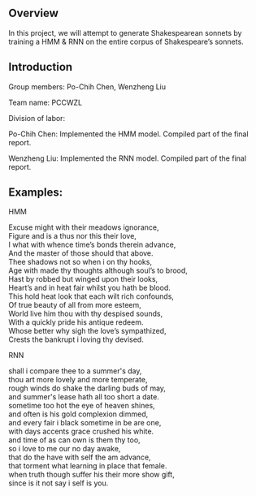 ## Overview
In this project, we will attempt to generate Shakespearean sonnets by training a HMM & RNN on the entire
corpus of Shakespeare’s sonnets.

## Introduction
Group members: Po-Chih Chen, Wenzheng Liu

Team name: PCCWZL

Division of labor:

Po-Chih Chen: Implemented the HMM model. Compiled part of the final report.

Wenzheng Liu: Implemented the RNN model. Compiled part of the final report.

## Examples:

HMM

Excuse might with their meadows ignorance,\
Figure and is a thus nor this their love,\
I what with whence time’s bonds therein advance,\
And the master of those should that above.\
Thee shadows not so when i on thy hooks,\
Age with made thy thoughts although soul’s to brood,\
Hast by robbed but winged upon their looks,\
Heart’s and in heat fair whilst you hath be blood.\
This hold heat look that each wilt rich confounds,\
Of true beauty of all from more esteem,\
World live him thou with thy despised sounds,\
With a quickly pride his antique redeem.\
Whose better why sigh the love’s sympathized,\
Crests the bankrupt i loving thy devised.

RNN

shall i compare thee to a summer's day,\
thou art more lovely and more temperate,\
rough winds do shake the darling buds of may,\
and summer's lease hath all too short a date.\
sometime too hot the eye of heaven shines,\
and often is his gold complexion dimmed,\
and every fair i black sometime in be are one,\
with days accents grace crushed his white.\
and time of as can own is them thy too,\
so i love to me our no day awake,\
that do the have with self the am advance,\
that torment what learning in place that female.\
when truth though suffer his their more show gift,\
since is it not say i self is you.
